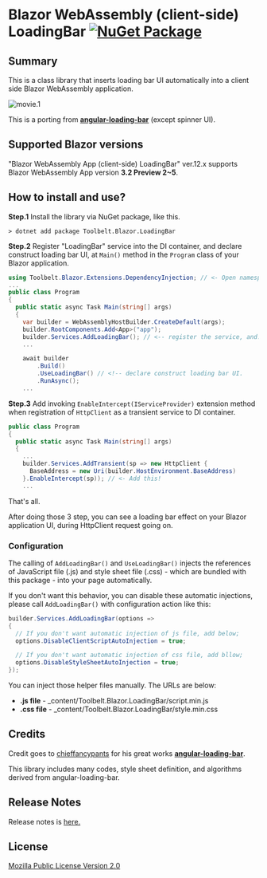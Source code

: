 # Blazor WebAssembly (client-side) LoadingBar [![NuGet Package](https://img.shields.io/nuget/v/Toolbelt.Blazor.LoadingBar.svg)](https://www.nuget.org/packages/Toolbelt.Blazor.LoadingBar/)

## Summary

This is a class library that inserts loading bar UI automatically into a client side Blazor WebAssembly application.

![movie.1](https://github.com/jsakamoto/Toolbelt.Blazor.LoadingBar/blob/master/.assets/movie-001.gif?raw=true)

This is a porting from [**angular-loading-bar**](https://github.com/chieffancypants/angular-loading-bar) (except spinner UI).

## Supported Blazor versions

"Blazor WebAssembly App (client-side) LoadingBar" ver.12.x supports Blazor WebAssembly App version **3.2 Preview 2~5**.

## How to install and use?

**Step.1** Install the library via NuGet package, like this.

```shell
> dotnet add package Toolbelt.Blazor.LoadingBar
```

**Step.2** Register "LoadingBar" service into the DI container, and declare construct loading bar UI, at `Main()` method in the `Program` class of your Blazor application.

```csharp
using Toolbelt.Blazor.Extensions.DependencyInjection; // <- Open namespace, and...
...
public class Program
{
  public static async Task Main(string[] args)
  {
    var builder = WebAssemblyHostBuilder.CreateDefault(args);
    builder.RootComponents.Add<App>("app");
    builder.Services.AddLoadingBar(); // <-- register the service, and...
    ...

    await builder
        .Build()
        .UseLoadingBar() // <!-- declare construct loading bar UI.
        .RunAsync();
    ...
```

**Step.3** Add invoking `EnableIntercept(IServiceProvider)` extension method when registration of `HttpClient` as a transient service to DI container.

```csharp
public class Program
{
  public static async Task Main(string[] args)
  {
    ...
    builder.Services.AddTransient(sp => new HttpClient { 
      BaseAddress = new Uri(builder.HostEnvironment.BaseAddress) 
    }.EnableIntercept(sp)); // <- Add this!
    ...
```

That's all.

After doing those 3 step, you can see a loading bar effect on your Blazor application UI, during HttpClient request going on.

### Configuration

The calling of `AddLoadingBar()` and `UseLoadingBar()` injects the references of JavaScript file (.js) and style sheet file (.css) - which are bundled with this package - into your page automatically.

If you don't want this behavior, you can disable these automatic injections, please call `AddLoadingBar()` with configuration action like this:

```csharp
builder.Services.AddLoadingBar(options =>
{
  // If you don't want automatic injection of js file, add below;
  options.DisableClientScriptAutoInjection = true;

  // If you don't want automatic injection of css file, add bllow;
  options.DisableStyleSheetAutoInjection = true;
});
```

You can inject those helper files manually. The URLs are below:

- **.js file** - _content/Toolbelt.Blazor.LoadingBar/script.min.js
- **.css file** - _content/Toolbelt.Blazor.LoadingBar/style.min.css

## Credits

Credit goes to [chieffancypants](https://github.com/chieffancypants) for his great works [**angular-loading-bar**](https://github.com/chieffancypants/angular-loading-bar).

This library includes many codes, style sheet definition, and algorithms derived from angular-loading-bar.

## Release Notes

Release notes is [here.](https://github.com/jsakamoto/Toolbelt.Blazor.LoadingBar/blob/master/RELEASE-NOTES.txt)

## License

[Mozilla Public License Version 2.0](https://github.com/jsakamoto/Toolbelt.Blazor.LoadingBar/blob/master/LICENSE)
